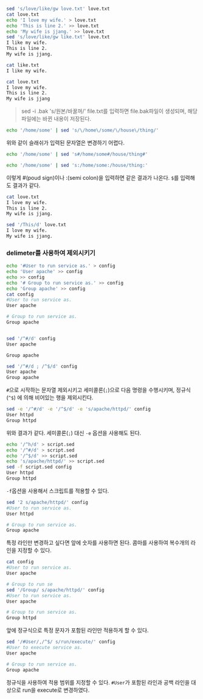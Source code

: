 ```bash
sed 's/love/like/gw love.txt' love.txt
cat love.txt
echo 'I love my wife.' > love.txt
echo 'This is line 2.' >> love.txt
echo 'My wife is jjang.' >> love.txt
sed 's/love/like/gw like.txt' love.txt
I like my wife.
This is line 2.
My wife is jjang.

cat like.txt
I like my wife.

cat love.txt
I love my wife.
This is line 2.
My wife is jjang
```



> sed -i .bak 's/원본/바꿀꺼/' file.txt를 입력하면 file.bak파일이 생성되며, 해당 파일에는 바뀐 내용이 저장된다.



```bash
echo '/home/some' | sed 's/\/home\/some/\/house\/thing/'
```

위와 같이 슬래쉬가 입력된 문자열은 변경하기 어렵다.

```bash
echo '/home/some' | sed 's#/home/some#/house/thing#'
```

```bash
echo '/home/some' | sed 's:/home/some:/house/thing:'
```



이렇게 #(poud sign)이나 :(semi colon)을 입력하면 같은 결과가 나온다. `$`를 입력해도 결과가 같다.

```bash
cat love.txt
I love my wife.
This is line 2.
My wife is jjang.

sed '/This/d' love.txt
I love my wife.
My wife is jjang.

```

### delimeter를 사용하여 제외시키기

```bash
echo '#User to run service as.' > config
echo 'User apache' >> config
echo >> config
echo '# Group to run service as.' >> config
echo 'Group apache' >> config
cat config
#User to run service as.
User apache

# Group to run service as.
Group apache


sed '/^#/d' config
User apache

Group apache
```



```bash
sed '/^#/d ; /^$/d' config
User apache
Group apache
```

`#`으로 시작하는 문자열 제외시키고 세미콜론(`;`)으로 다음 명령을 수행시키며, 정규식(`^$`) 에 의해 비어있는 행을 제외시킨다.

```bash
sed -e '/^#/d' -e '/^$/d' -e 's/apache/httpd/' config
User httpd
Group httpd
```

위와 결과가 같다. 세미콜론(`;`) 대신 `-e` 옵션을 사용해도 된다.

```bash
echo '/^h/d' > script.sed
echo '/^#/d' > script.sed
echo '/^$/d' >> script.sed
echo 's/apache/httpd/' >> script.sed
sed -f script.sed config
User httpd
Group httpd
```

`-f`옵션을 사용해서 스크립트를 적용할 수 있다.



```bash
sed '2 s/apache/httpd/' config
#User to run service as.
User httpd

# Group to run service as.
Group apache
```

특정 라인만 변경하고 싶다면 앞에 숫자를 사용하면 된다. 콤마를 사용하여 복수개의 라인을 지정할 수 있다.



```bash
cat config
#User to run service as.
User apache

# Group to run se
sed '/Group/ s/apache/httpd/' config
#User to run service as.
User apache

# Group to run service as.
Group httpd
```

앞에 정규식으로 특정 문자가 포함된 라인만 적용하게 할 수 있다.



```bash
sed '/#User/,/^$/ s/run/execute/' config
#User to execute service as.
User apache

# Group to run service as.
Group apache
```

정규식을 사용하여 적용 범위를 지정할 수 있다. `#User`가 포함된 라인과 공백 라인을 대상으로 run을 execute로 변경하였다.




